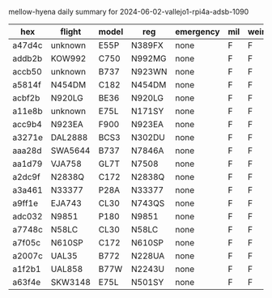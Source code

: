 mellow-hyena daily summary for 2024-06-02-vallejo1-rpi4a-adsb-1090

|hex|flight|model|reg|emergency|mil|weirdo|
|--|--|--|--|--|--|--|
|a47d4c|unknown|E55P|N389FX|none|F|F|
|addb2b|KOW992|C750|N992MG|none|F|F|
|accb50|unknown|B737|N923WN|none|F|F|
|a5814f|N454DM|C182|N454DM|none|F|F|
|acbf2b|N920LG|BE36|N920LG|none|F|F|
|a11e8b|unknown|E75L|N171SY|none|F|F|
|acc9b4|N923EA|F900|N923EA|none|F|F|
|a3271e|DAL2888|BCS3|N302DU|none|F|F|
|aaa28d|SWA5644|B737|N7846A|none|F|F|
|aa1d79|VJA758|GL7T|N7508|none|F|F|
|a2dc9f|N2838Q|C172|N2838Q|none|F|F|
|a3a461|N33377|P28A|N33377|none|F|F|
|a9ff1e|EJA743|CL30|N743QS|none|F|F|
|adc032|N9851|P180|N9851|none|F|F|
|a7748c|N58LC|CL30|N58LC|none|F|F|
|a7f05c|N610SP|C172|N610SP|none|F|F|
|a2007c|UAL35|B772|N228UA|none|F|F|
|a1f2b1|UAL858|B77W|N2243U|none|F|F|
|a63f4e|SKW3148|E75L|N501SY|none|F|F|
